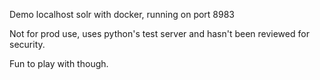 Demo localhost solr with docker, running on port 8983

Not for prod use, uses python's test server and hasn't been reviewed for security.

Fun to play with though.
